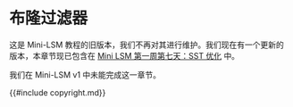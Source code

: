 
# 布隆过滤器



这是 Mini-LSM 教程的旧版本，我们不再对其进行维护。我们现在有一个更新的版本，本章节现已包含在 [Mini LSM 第一周第七天：SST 优化](./week1-07-sst-optimizations.md) 中。



我们在 Mini-LSM v1 中未能完成这一章节。

{{#include copyright.md}}
